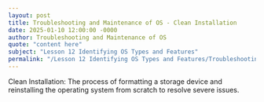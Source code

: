 ```yaml
---
layout: post
title: Troubleshooting and Maintenance of OS - Clean Installation
date: 2025-01-10 12:00:00 -0000
author: Troubleshooting and Maintenance of OS
quote: "content here"
subject: "Lesson 12 Identifying OS Types and Features"
permalink: "/Lesson 12 Identifying OS Types and Features/Troubleshooting and Maintenance of OS/Troubleshooting and Maintenance of OS - Clean Installation"
---
```


Clean Installation: The process of formatting a storage device and reinstalling the operating system from scratch to resolve severe issues.
